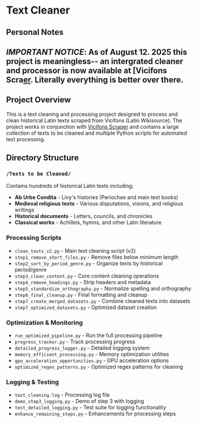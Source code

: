 # Text Cleaner

## Personal Notes

*IMPORTANT NOTICE*: As of August 12. 2025 this project is meaningless-- an intergrated cleaner and processor is now available at [Vicifons Scra[er](https://github.com/wground/Vicifons-Scraper). Literally everything is better over there.
---

## Project Overview

This is a text cleaning and processing project designed to process and clean historical Latin texts scraped from Vicifons (Latin Wikisource). The project works in conjunction with [Vicifons Scraper](https://github.com/wground/Vicifons-Scraper/tree/main) and contains a large collection of texts to be cleaned and multiple Python scripts for automated text processing.

## Directory Structure

### `/Texts to be Cleaned/`
Contains hundreds of historical Latin texts including:
- **Ab Urbe Condita** - Livy's histories (Periochae and main text books)
- **Medieval religious texts** - Various disputations, visions, and religious writings
- **Historical documents** - Letters, councils, and chronicles
- **Classical works** - Achilleis, hymns, and other Latin literature

### Processing Scripts
- `clean_texts_v2.py` - Main text cleaning script (v2)
- `step1_remove_short_files.py` - Remove files below minimum length
- `step2_sort_by_period_genre.py` - Organize texts by historical period/genre
- `step3_clean_content.py` - Core content cleaning operations
- `step4_remove_headings.py` - Strip headers and metadata
- `step5_standardize_orthography.py` - Normalize spelling and orthography
- `step6_final_cleanup.py` - Final formatting and cleanup
- `step7_create_merged_datasets.py` - Combine cleaned texts into datasets
- `step7_optimized_datasets.py` - Optimized dataset creation

### Optimization & Monitoring
- `run_optimized_pipeline.py` - Run the full processing pipeline
- `progress_tracker.py` - Track processing progress
- `detailed_progress_logger.py` - Detailed logging system
- `memory_efficient_processing.py` - Memory optimization utilities
- `gpu_acceleration_opportunities.py` - GPU acceleration options
- `optimized_regex_patterns.py` - Optimized regex patterns for cleaning

### Logging & Testing
- `text_cleaning.log` - Processing log file
- `demo_step3_logging.py` - Demo of step 3 with logging
- `test_detailed_logging.py` - Test suite for logging functionality
- `enhance_remaining_steps.py` - Enhancements for processing steps
